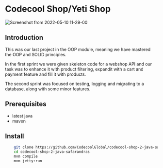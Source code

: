 # Codecool Shop/Yeti Shop
![Screenshot from 2022-05-10 11-29-00](https://user-images.githubusercontent.com/79324489/167597005-de554b55-741d-432a-a249-59e14bd226bb.png)


## Introduction

This was our last project in the OOP module, meaning we have mastered the OOP and SOLID principles. 

In the first sprint we were given skeleton code for a webshop API and our task was to enhance it with product filtering, expandit with a cart and payment feature and fill it with products.

The second sprint was focused on testing, logging and migrating to a database, along with some minor features.

## Prerequisites

- latest java
- maven

## Install

```sh
    git clone https://github.com/CodecoolGlobal/codecool-shop-2-java-safarandras
    cd codecool-shop-2-java-safarandras
    mvn compile
    mvn jetty:run
```
